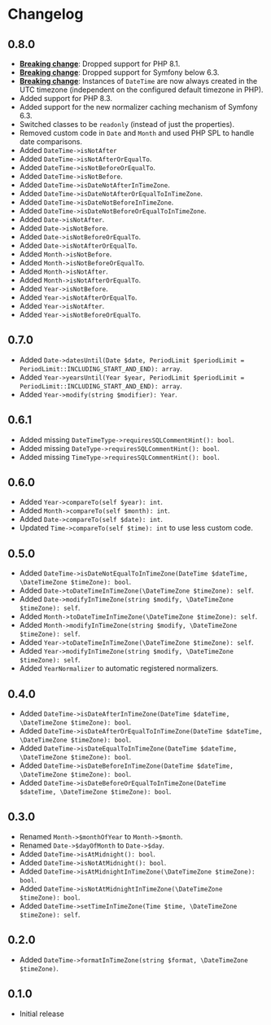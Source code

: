 # Changelog

## 0.8.0

- **[Breaking change](./UPGRADE.md#upgrade-to-at-least-php-82)**: Dropped support for PHP 8.1.
- **[Breaking change](./UPGRADE.md#dropped-support-for-symfony-below-63)**: Dropped support for Symfony below 6.3.
- **[Breaking change](UPGRADE.md#utc-as-supported-timezone)**: Instances of `DateTime` are now always created in the UTC timezone (independent on the configured default timezone in PHP).
- Added support for PHP 8.3.
- Added support for the new normalizer caching mechanism of Symfony 6.3.
- Switched classes to be `readonly` (instead of just the properties).
- Removed custom code in `Date` and `Month` and used PHP SPL to handle date comparisons.
- Added `DateTime->isNotAfter`
- Added `DateTime->isNotAfterOrEqualTo`.
- Added `DateTime->isNotBeforeOrEqualTo`.
- Added `DateTime->isNotBefore`.
- Added `DateTime->isDateNotAfterInTimeZone`.
- Added `DateTime->isDateNotAfterOrEqualToInTimeZone`.
- Added `DateTime->isDateNotBeforeInTimeZone`.
- Added `DateTime->isDateNotBeforeOrEqualToInTimeZone`.
- Added `Date->isNotAfter`.
- Added `Date->isNotBefore`.
- Added `Date->isNotBeforeOrEqualTo`.
- Added `Date->isNotAfterOrEqualTo`.
- Added `Month->isNotBefore`.
- Added `Month->isNotBeforeOrEqualTo`.
- Added `Month->isNotAfter`.
- Added `Month->isNotAfterOrEqualTo`.
- Added `Year->isNotBefore`.
- Added `Year->isNotAfterOrEqualTo`.
- Added `Year->isNotAfter`.
- Added `Year->isNotBeforeOrEqualTo`.

## 0.7.0

- Added `Date->datesUntil(Date $date, PeriodLimit $periodLimit = PeriodLimit::INCLUDING_START_AND_END): array`.
- Added `Year->yearsUntil(Year $year, PeriodLimit $periodLimit = PeriodLimit::INCLUDING_START_AND_END): array`.
- Added `Year->modify(string $modifier): Year`.

## 0.6.1

- Added missing `DateTimeType->requiresSQLCommentHint(): bool`.
- Added missing `DateType->requiresSQLCommentHint(): bool`.
- Added missing `TimeType->requiresSQLCommentHint(): bool`.

## 0.6.0

- Added `Year->compareTo(self $year): int`.
- Added `Month->compareTo(self $month): int`.
- Added `Date->compareTo(self $date): int`.
- Updated `Time->compareTo(self $time): int` to use less custom code.

## 0.5.0

- Added `DateTime->isDateNotEqualToInTimeZone(DateTime $dateTime, \DateTimeZone $timeZone): bool`.
- Added `Date->toDateTimeInTimeZone(\DateTimeZone $timeZone): self`.
- Added `Date->modifyInTimeZone(string $modify, \DateTimeZone $timeZone): self`.
- Added `Month->toDateTimeInTimeZone(\DateTimeZone $timeZone): self`.
- Added `Month->modifyInTimeZone(string $modify, \DateTimeZone $timeZone): self`.
- Added `Year->toDateTimeInTimeZone(\DateTimeZone $timeZone): self`.
- Added `Year->modifyInTimeZone(string $modify, \DateTimeZone $timeZone): self`.
- Added `YearNormalizer` to automatic registered normalizers.

## 0.4.0

- Added `DateTime->isDateAfterInTimeZone(DateTime $dateTime, \DateTimeZone $timeZone): bool`.
- Added `DateTime->isDateAfterOrEqualToInTimeZone(DateTime $dateTime, \DateTimeZone $timeZone): bool`.
- Added `DateTime->isDateEqualToInTimeZone(DateTime $dateTime, \DateTimeZone $timeZone): bool`.
- Added `DateTime->isDateBeforeInTimeZone(DateTime $dateTime, \DateTimeZone $timeZone): bool`.
- Added `DateTime->isDateBeforeOrEqualToInTimeZone(DateTime $dateTime, \DateTimeZone $timeZone): bool`.

## 0.3.0

- Renamed `Month->$monthOfYear` to `Month->$month`.
- Renamed `Date->$dayOfMonth` to `Date->$day`.
- Added `DateTime->isAtMidnight(): bool`.
- Added `DateTime->isNotAtMidnight(): bool`.
- Added `DateTime->isAtMidnightInTimeZone(\DateTimeZone $timeZone): bool`.
- Added `DateTime->isNotAtMidnightInTimeZone(\DateTimeZone $timeZone): bool`.
- Added `DateTime->setTimeInTimeZone(Time $time, \DateTimeZone $timeZone): self`.

## 0.2.0

- Added `DateTime->formatInTimeZone(string $format, \DateTimeZone $timeZone)`.

## 0.1.0

- Initial release
